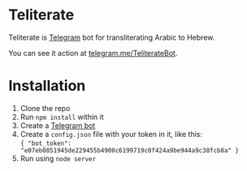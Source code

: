 # Teliterate
Teliterate is [Telegram](http://telegram.org) bot for transliterating Arabic to Hebrew.

You can see it action at [telegram.me/TeliterateBot](telegram.me/TeliterateBot).

# Installation
1. Clone the repo
2. Run `npm install` within it
3. Create a [Telegram bot](https://core.telegram.org/bots)
3. Create a `config.json` file with your token in it, like this:  
  `{ "bot_token": "e07eb0851945de229455b4900c6199719c0f424a9be944a9c38fcb8a" }`
4. Run using `node server`

